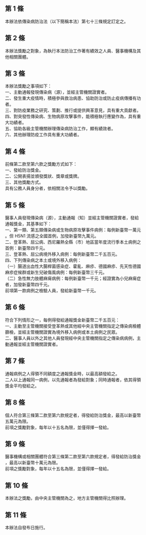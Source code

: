 第 1 條
-------
本辦法依傳染病防治法（以下簡稱本法）第七十三條規定訂定之。

第 2 條
-------
本辦法獎勵之對象，為執行本法防治工作著有績效之人員、醫事機構及其  
他相關團體。

第 3 條
-------
本辦法獎勵之事項如下：  
一、主動通報發現傳染病（源），並經主管機關證實者。  
二、發生重大疫情時，積極參與救治病患、協助防治或防止疫病傳播有功  
    者。  
三、對防疫業務之研究、策劃、推行或提供興革意見，具有重大貢獻者。  
四、對突發性傳染病、生物病原攻擊事件，能積極執行應變作為，具有重  
    大功績者。  
五、協助各級主管機關辦理傳染病防治工作，顯有績效者。  
六、其他辦理防疫工作具有重大功績者。

第 4 條
-------
前條第二款至第六款之獎勵方式如下：  
一、發給防治獎金。  
二、公開表揚並頒發獎狀、獎章或獎牌。  
三、其他獎勵方式。  
具有公務人員身分者，依相關法令予以獎勵。

第 5 條
-------
醫事人員發現傳染病（源），主動通報（知）並經主管機關證實者，發給  
通報獎金，其基準如下：  
一、第一類、第五類傳染病或生物病原攻擊事件病例：每例新臺幣一萬元  
    。但 H5N1 流感之全國首例，加發新臺幣九萬元。  
二、登革熱、屈公病、西尼羅熱全縣（市）地區當年度流行季本土病例之  
    首例：新臺幣四千元。  
三、登革熱、屈公病境外移入病例：每例新臺幣二千五百元。  
四、下列傳染病之本土或境外移入病例：  
（一）腸道出血性大腸桿菌感染症、霍亂、麻疹、德國麻疹、先天性德國  
      麻疹症候群或新生兒破傷風病例：每例新臺幣三千元。  
（二）急性無力肢體麻痺病例：每例新臺幣一千元；經證實為小兒麻痺症  
      者，加發新臺幣四千元。  
前項第一款病例之檢驗人員，發給新臺幣一千元。

第 6 條
-------
符合下列情形之一，每例得發給通報獎金新臺幣二千五百元：  
一、主動至主管機關接受登革熱或其他經中央主管機關指定之傳染病檢體  
    篩檢，並經主管機關證實為境外移入病例或本土病例之民眾。  
二、醫事人員以外之其他人員發現經中央主管機關指定之傳染病病例，主  
    動通報並經主管機關證實者。

第 7 條
-------
通報病例之人得領不同額度之通報獎金時，以最高額發給之。  
二人以上通報同一病例，以先通報者為發給對象；同時通報者，依其得領  
獎金平均發給之。

第 8 條
-------
個人符合第三條第二款至第六款規定者，得發給防治獎金，最高以新臺幣  
五萬元為限。  
前項之獎勵對象，每年以十五名為限，並僅得擇一發給。

第 9 條
-------
醫事機構或相關團體符合第三條第二款至第六款規定者，得發給防治獎金  
，最高以新臺幣十萬元為限。  
前項之獎勵對象，每年以十五名為限，並僅得擇一發給。

第 10 條
--------
本辦法之獎勵，由中央主管機關為之，地方主管機關得比照辦理。

第 11 條
--------
本辦法自發布日施行。

